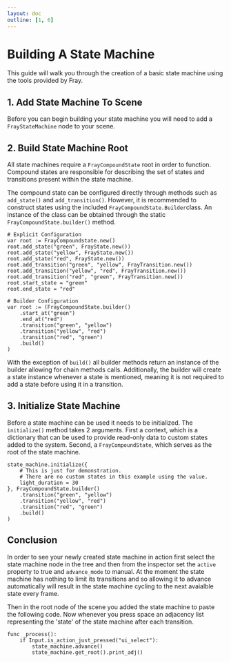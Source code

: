```yaml
---
layout: doc
outline: [1, 6]
---
```


# Building A State Machine

This guide will walk you through the creation of a basic state machine using the tools provided by Fray.

## 1. Add State Machine To Scene

Before you can begin building your state machine you will need to add a `FrayStateMachine` node to your scene.

[comment]: <Show screenshot / gift of adding state machine to tree>

## 2. Build State Machine Root

All state machines require a `FrayCompoundState` root in order to function. Compound states are responsible for describing the set of states and transitions present within the state machine.

[comment]: <Show visual aid of state machine containing root which contains the states and transitions>

The compound state can be configured directly through methods such as `add_state()` and `add_transition()`. However, it is recommended to construct states using the included `FrayCompoundState.Builder`class. An instance of the class can be obtained through the static `FrayCompoundState.builder()` method.

```gdscript
# Explicit Configuration
var root := FrayCompoundstate.new()
root.add_state("green", FrayState.new())
root.add_state("yellow", FrayState.new())
root.add_state("red", FrayState.new())
root.add_transition("green", "yellow", FrayTransition.new())
root.add_transition("yellow", "red", FrayTransition.new())
root.add_transition("red", "green", FrayTransition.new())
root.start_state = "green"
root.end_state = "red"

# Builder Configuration
var root := (FrayCompoundState.builder()
    .start_at("green")
    .end_at("red")
    .transition("green", "yellow")
    .transition("yellow", "red")
    .transition("red", "green")
    .build()
)
```

[comment]: <Show visualization of this state machine>

With the exception of `build()` all builder methods return an instance of the builder allowing for chain methods calls. Additionally, the builder will create a state instance whenever a state is mentioned, meaning it is not required to add a state before using it in a transition.

## 3. Initialize State Machine

Before a state machine can be used it needs to be initialized. The `initialize()` method takes 2 arguments. First a context, which is a dictionary that can be used to provide read-only data to custom states added to the system. Second, a `FrayCompoundState`, which serves as the root of the state machine.

```gdscript
state_machine.initialize({
    # This is just for demonstration.
    # There are no custom states in this example using the value.
    light_duration = 30
}, FrayCompoundState.builder()
    .transition("green", "yellow")
    .transition("yellow", "red")
    .transition("red", "green")
    .build()
)
```

## Conclusion

In order to see your newly created state machine in action first select the state machine node in the tree and then from the inspector set the `active` property to true and `advance_mode` to manual. At the moment the state machine has nothing to limit its transitions and so allowing it to advance automatically will result in the state machine cycling to the next avaialble state every frame.

[comment]: <Screenshot of properties in requested state>

Then in the root node of the scene you added the state machine to paste the following code. Now whenever you press space an adjacency list representing the 'state' of the state machine after each transition.

```gdscript
func _process():
    if Input.is_action_just_pressed("ui_select"):
        state_machine.advance()
        state_machine.get_root().print_adj()

```
